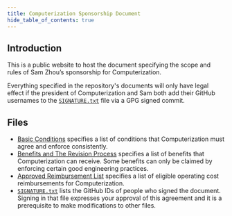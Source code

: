 ```yaml
---
title: Computerization Sponsorship Document
hide_table_of_contents: true
---
```


## Introduction

This is a public website to host the document specifying the scope and rules of Sam Zhou’s
sponsorship for Computerization.

Everything specified in the repository's documents will only have legal effect if the president of
Computerization and Sam both add their GitHub usernames to the [`SIGNATURE.txt`](/SIGNATURE.txt)
file via a GPG signed commit.

## Files

- [Basic Conditions](/docs/basic-conditions) specifies a list of conditions that Computerization
  must agree and enforce consistently.
- [Benefits and The Revision Process](/docs/benefits) specifies a list of benefits that
  Computerization can receive. Some benefits can only be claimed by enforcing certain good
  engineering practices.
- [Approved Reimbursement List](/docs/approved-reimbursement-list) specifies a list of eligible
  operating cost reimbursements for Computerization.
- [`SIGNATURE.txt`](/SIGNATURE.txt) lists the GitHub IDs of people who signed the document. Signing
  in that file expresses your approval of this agreement and it is a prerequisite to make
  modifications to other files.
